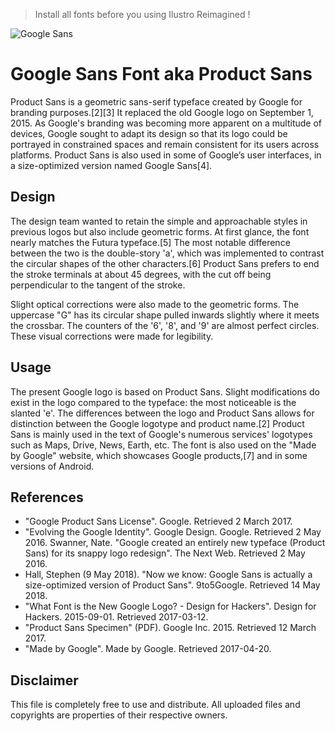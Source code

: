 > Install all fonts before you using Ilustro Reimagined !

![Google Sans](https://i.imgur.com/VWjSZX3.png)

# Google Sans Font aka Product Sans

Product Sans is a geometric sans-serif typeface created by Google for branding purposes.[2][3] It replaced the old Google logo on September 1, 2015. As Google's branding was becoming more apparent on a multitude of devices, Google sought to adapt its design so that its logo could be portrayed in constrained spaces and remain consistent for its users across platforms. Product Sans is also used in some of Google’s user interfaces, in a size-optimized version named Google Sans[4].

## Design

The design team wanted to retain the simple and approachable styles in previous logos but also include geometric forms. At first glance, the font nearly matches the Futura typeface.[5] The most notable difference between the two is the double-story 'a', which was implemented to contrast the circular shapes of the other characters.[6] Product Sans prefers to end the stroke terminals at about 45 degrees, with the cut off being perpendicular to the tangent of the stroke.

Slight optical corrections were also made to the geometric forms. The uppercase "G" has its circular shape pulled inwards slightly where it meets the crossbar. The counters of the '6', '8', and '9' are almost perfect circles. These visual corrections were made for legibility.


## Usage

The present Google logo is based on Product Sans. Slight modifications do exist in the logo compared to the typeface: the most noticeable is the slanted 'e'. The differences between the logo and Product Sans allows for distinction between the Google logotype and product name.[2] Product Sans is mainly used in the text of Google's numerous services' logotypes such as Maps, Drive, News, Earth, etc. The font is also used on the "Made by Google" website, which showcases Google products,[7] and in some versions of Android.

## References
- "Google Product Sans License". Google. Retrieved 2 March 2017.
- "Evolving the Google Identity". Google Design. Google. Retrieved 2 May 2016.
 Swanner, Nate. "Google created an entirely new typeface (Product Sans) for its snappy logo redesign". The Next Web. Retrieved 2 May 2016.
- Hall, Stephen (9 May 2018). "Now we know: Google Sans is actually a size-optimized version of Product Sans". 9to5Google. Retrieved 14 May 2018.
- "What Font is the New Google Logo? - Design for Hackers". Design for Hackers. 2015-09-01. Retrieved 2017-03-12.
- "Product Sans Specimen" (PDF). Google Inc. 2015. Retrieved 12 March 2017.
- "Made by Google". Made by Google. Retrieved 2017-04-20.

## Disclaimer
This file is completely free to use and distribute. All uploaded files and copyrights are properties of their respective owners.

